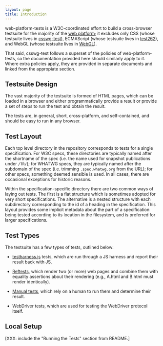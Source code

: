 ```yaml
---
layout: page
title: Introduction
---
```


web-platform-tests is a W3C-coordinated effort to build a
cross-browser testsuite for the majority of
the [web platform][web-platform]; it excludes only CSS (whose
testsuite lives in [csswg-test][csswg-test]), ECMAScript (whose
testsuite lives in [test262][test262]), and WebGL (whose testsuite
lives in [WebGL][WebGL]).

That said, csswg-test follows a superset of the policies of
web-platform-tests, so the documentation provided here should
similarly apply to it. Where extra policies apply, they are provided
in separate documents and linked from the appropiate section.


## Testsuite Design

The vast majority of the testsuite is formed of HTML pages, which can
be loaded in a browser and either programmatically provide a result or
provide a set of steps to run the test and obtain the result.

The tests are, in general, short, cross-platform, and self-contained,
and should be easy to run in any browser.


## Test Layout

Each top level directory in the repository corresponds to tests for a
single specification. For W3C specs, these directories are typically
named after the shortname of the spec (i.e. the name used for snapshot
publications under `/TR/`); for WHATWG specs, they are typically named
after the subdomain of the spec (i.e. trimming `.spec.whatwg.org` from
the URL); for other specs, something deemed sensible is used. In all
cases, there are occasional exceptions for historic reasons.

Within the specification-specific directory there are two common ways
of laying out tests. The first is a flat structure which is sometimes
adopted for very short specifications. The alternative is a nested
structure with each subdirectory corresponding to the id of a heading
in the specification. This layout provides some implicit metadata
about the part of a specification being tested according to its
location in the filesystem, and is preferred for larger
specifications.


## Test Types

The testsuite has a few types of tests, outlined below:

* [testharness.js](testharness.html) tests, which are run through a JS
  harness and report their result back with JS.

* [Reftests][reftests], which render two (or more) web pages and
  combine them with equality assertions about their rendering (e.g.,
  A.html and B.html must render identically).

* [Manual tests][manual-tests], which rely on a human to run them and
  determine their result.

* WebDriver tests, which are used for testing the WebDriver protocol
  itself.


## Local Setup

[XXX: include the "Running the Tests" section from README.]


[reftests]: ./reftests.html
[manual-tests]: ./manual-test.html
[testharness-documentation]: ./testharness-documentation.html
[web-platform]: https://platform.html5.org
[test262]: https://github.com/tc39/test262
[csswg-test]: https://github.com/w3c/csswg-test
[webgl]: https://github.com/KhronosGroup/WebGL
